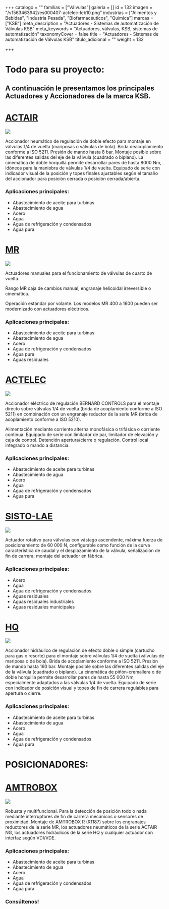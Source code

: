 +++
catalogo = ""
familias = ["Válvulas"]
galeria = []
id = 132
imagen = "/v1563463942/es000407-actelec-leb10.png"
industrias = ["Alimentos y Bebidas", "Industria Pesada", "Biofarmacéuticos", "Química"]
marcas = ["KSB"]
meta_description = "Actuadores - Sistemas de automatización de Válvulas KSB"
meta_keywords = "Actuadores, válvulas, KSB, sistemas de automatización"
taxonomyCover = false
title = "Actuadores - Sistemas de automatización de Válvulas KSB"
titulo_adicional = ""
weight = 132

+++
# **Todo para su proyecto:**

## A continuación le presentamos los principales Actuadores y Accionadores de la marca KSB.

# [**ACTAIR**](https://products.ksb.com/es-es/productos/accionadores-de-valvula-automatismos/actair-20462)

![](https://res.cloudinary.com/novatec/v1596748869/es000411-actair_uxebxr.png)

Accionador neumático de regulación de doble efecto para montaje en válvulas 1/4 de vuelta (mariposas o válvulas de bola). Brida deacoplamiento conforme a ISO 5211. Presión de mando hasta 8 bar. Montaje posible sobre las diferentes salidas del eje de la válvula (cuadrado o biplano). La cinemática de doble horquilla permite desarrollar pares de hasta 8000 Nm, idóneos para la maniobra de válvulas 1/4 de vuelta. Equipado de serie con indicador visual de la posición y topes finales ajustables según el tamaño del accionador para posición cerrada o posición cerrada/abierta. 

### **Aplicaciones principales:**

* Abastecimiento de aceite para turbinas
* Abastecimiento de agua
* Acero
* Agua
* Agua de refrigeración y condensados
* Agua pura

# [**MR**](https://products.ksb.com/es-es/productos/accionadores-de-valvula-automatismos/mr-20468)

![](https://res.cloudinary.com/novatec/v1596749147/es000504-mr_jpl9qp.png)

Actuadores manuales para el funcionamiento de válvulas de cuarto de vuelta. 

Rango MR caja de cambios manual, engranaje helicoidal irreversible o cinemática. 

Operación estándar por volante. Los modelos MR 400 a 1600 pueden ser modernizado con actuadores eléctricos. 

### **Aplicaciones principales:**

* Abastecimiento de aceite para turbinas
* Abastecimiento de agua
* Acero
* Agua de refrigeración y condensados
* Agua pura
* Aguas residuales

# [**ACTELEC**](https://products.ksb.com/es-es/productos/accionadores-de-valvula-automatismos/actelec-20436)

![](https://res.cloudinary.com/novatec/v1596749284/es000407-actelec-leb10_m3wtki.png)

Accionador eléctrico de regulación BERNARD CONTROLS para el montaje directo sobre válvulas 1/4 de vuelta (brida de acoplamiento conforme a ISO 5211) en combinación con un engranaje reductor de la serie MR (brida de acoplamiento conforme a ISO 5210). 

Alimentación mediante corriente alterna monofásica o trifásica o corriente continua. Equipado de serie con limitador de par, limitador de elevación y caja de control. Detención apertura/cierre o regulación. Control local integrado o mando a distancia.

### **Aplicaciones principales:**

* Abastecimiento de aceite para turbinas
* Abastecimiento de agua
* Acero
* Agua
* Agua de refrigeración y condensados
* Agua pura

# [**SISTO-LAE**](https://products.ksb.com/es-es/productos/accionadores-de-valvula-automatismos/sisto-lae-20438)

![](https://res.cloudinary.com/novatec/v1596749510/es000405-sistomat-e_qfqvnu.png)

Actuador rotativo para válvulas con vástago ascendente, máxima fuerza de posicionamiento de 60 000 N, configurable como función de la curva característica de caudal y el desplazamiento de la válvula, señalización de fin de carrera; montaje del actuador en fábrica.

### **Aplicaciones principales:**

* Acero
* Agua
* Agua de refrigeración y condensados
* Aguas residuales
* Aguas residuales industriales
* Aguas residuales municipales

# [**HQ**](https://products.ksb.com/es-es/productos/accionadores-de-valvula-automatismos/hq-20464)

![](https://res.cloudinary.com/novatec/v1596749645/es000924-hq_vabujz.png)

Accionador hidráulico de regulación de efecto doble o simple (cartucho para gas o resorte) para el montaje sobre válvulas 1/4 de vuelta (válvulas de mariposa o de bola). Brida de acoplamiento conforme a ISO 5211. Presión de mando hasta 160 bar. Montaje posible sobre las diferentes salidas del eje de la válvula (cuadrado o biplano). La cinemática de piñón-cremallera o de doble horquilla permite desarrollar pares de hasta 55 000 Nm, especialmente adaptados a las válvulas 1/4 de vuelta. Equipado de serie con indicador de posición visual y topes de fin de carrera regulables para apertura o cierre. 

### **Aplicaciones principales:**

* Abastecimiento de aceite para turbinas
* Abastecimiento de agua
* Acero
* Agua
* Agua de refrigeración y condensados
* Agua pura

# **POSICIONADORES:**

# [**AMTROBOX**](https://products.ksb.com/es-es/productos/accionadores-de-valvula-automatismos/amtrobox-20452)

![](https://res.cloudinary.com/novatec/v1596749783/es000463-amtrobox_h839go.png)

Robusta y multifuncional. Para la detección de posición todo o nada mediante interruptores de fin de carrera mecánicos o sensores de proximidad. Montaje de AMTROBOX R (R1187) sobre los engranajes reductores de la serie MR, los actuadores neumáticos de la serie ACTAIR NG, los actuadores hidráulicos de la serie HQ y cualquier actuador con interfaz según VDI/VDE.

### **Aplicaciones principales:**

* Abastecimiento de aceite para turbinas
* Abastecimiento de agua
* Acero
* Agua
* Agua de refrigeración y condensados
* Agua pura

### **Consúltenos!** 